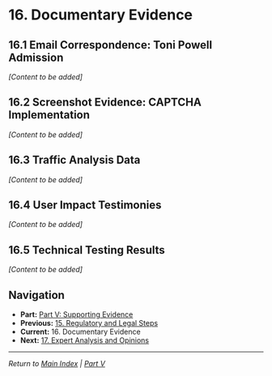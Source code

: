 # 16. Documentary Evidence

## 16.1 Email Correspondence: Toni Powell Admission

*[Content to be added]*

## 16.2 Screenshot Evidence: CAPTCHA Implementation

*[Content to be added]*

## 16.3 Traffic Analysis Data

*[Content to be added]*

## 16.4 User Impact Testimonies

*[Content to be added]*

## 16.5 Technical Testing Results

*[Content to be added]*

## Navigation
- **Part:** [Part V: Supporting Evidence](part-v-supporting-evidence.md)
- **Previous:** [15. Regulatory and Legal Steps](15-regulatory-legal-steps.md)
- **Current:** 16. Documentary Evidence
- **Next:** [17. Expert Analysis and Opinions](17-expert-analysis.md)

---
*Return to [Main Index](README.md) | [Part V](part-v-supporting-evidence.md)*